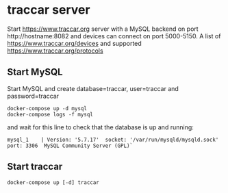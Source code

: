 # traccar server

Start https://www.traccar.org server with a MySQL backend on port http://hostname:8082 and devices can connect on port 5000-5150. A list of https://www.traccar.org/devices and supported https://www.traccar.org/protocols

## Start MySQL 

Start MySQL and create database=traccar, user=traccar and password=traccar

```
docker-compose up -d mysql
docker-compose logs -f mysql
```
and wait for this line to check that the database is up and running:
```
mysql_1    | Version: '5.7.17'  socket: '/var/run/mysqld/mysqld.sock'  port: 3306  MySQL Community Server (GPL)`
```

## Start traccar

```
docker-compose up [-d] traccar
```
